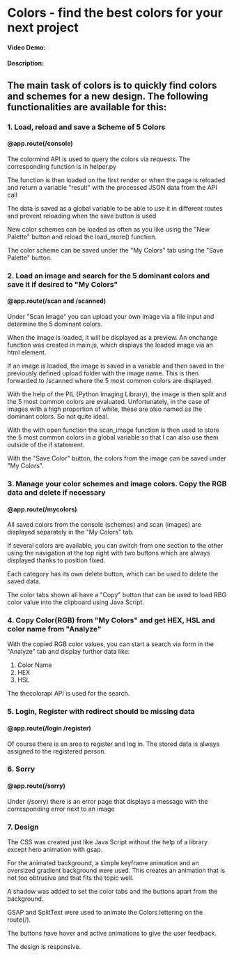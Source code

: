 # Colors - find the best colors for your next project
#### Video Demo:  <URL HERE>
#### Description:

## The main task of colors is to quickly find colors and schemes for a new design. The following functionalities are available for this:


### 1. Load, reload and save a Scheme of 5 Colors
#### @app.route(/console)

The colormind API is used to query the colors via requests. The corresponding function is in helper.py

The function is then loaded on the first render or when the page is reloaded and return a variable "result" with the processed JSON data from the API call

The data is saved as a global variable to be able to use it in different routes and prevent reloading when the save button is used

New color schemes can be loaded as often as you like using the "New Palette" button and reload the load_more() function.

The color scheme can be saved under the "My Colors" tab using the "Save Palette" button.



### 2. Load an image and search for the 5 dominant colors and save it if desired to "My Colors"
#### @app.route(/scan and /scanned)

Under "Scan Image" you can upload your own image via a file input and determine the 5 dominant colors.

When the image is loaded, it will be displayed as a preview. An onchange function was created in main.js, which displays the loaded image via an html element.

If an image is loaded, the image is saved in a variable and then saved in the previously defined upload folder with the image name. This is then forwarded to /scanned where the 5 most common colors are displayed.

With the help of the PIL (Python Imaging Library), the image is then split and the 5 most common colors are evaluated. Unfortunately, in the case of images with a high proportion of white, these are also named as the dominant colors. So not quite ideal.

With the with open function the scan_image function is then used to store the 5 most common colors in a global variable so that I can also use them outside of the if statement.

With the "Save Color" button, the colors from the image can be saved under "My Colors".



### 3. Manage your color schemes and image colors. Copy the RGB data and delete if necessary
#### @app.route(/mycolors)

All saved colors from the console (schemes) and scan (images) are displayed separately in the "My Colors" tab.

If several colors are available, you can switch from one section to the other using the navigation at the top right with two buttons which are always displayed thanks to position fixed.

Each category has its own delete button, which can be used to delete the saved data.

The color tabs shown all have a "Copy" button that can be used to load RBG color value into the clipboard using Java Script.


### 4. Copy Color(RGB) from "My Colors" and get HEX, HSL and color name from "Analyze"

With the copied RGB color values, you can start a search via form in the "Analyze" tab and display further data like:

1. Color Name
2. HEX
3. HSL

The thecolorapi API is used for the search.


### 5. Login, Register with redirect should be missing data
#### @app.route(/login /register)

Of course there is an area to register and log in. The stored data is always assigned to the registered person.



### 6. Sorry
#### @app.route(/sorry)

Under (/sorry) there is an error page that displays a message with the corresponding error next to an image



### 7. Design

The CSS was created just like Java Script without the help of a library except hero animation with gsap.

For the animated background, a simple keyframe animation and an oversized gradient background were used. This creates an animation that is not too obtrusive and that fits the topic well.

A shadow was added to set the color tabs and the buttons apart from the background.

GSAP and SplitText were used to animate the Colors lettering on the route(/).

The buttons have hover and active animations to give the user feedback.

The design is responsive.

